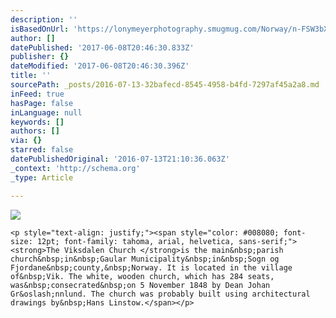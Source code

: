 ```yaml
---
description: ''
isBasedOnUrl: 'https://lonymeyerphotography.smugmug.com/Norway/n-FSW3bX/'
author: []
datePublished: '2017-06-08T20:46:30.833Z'
publisher: {}
dateModified: '2017-06-08T20:46:30.396Z'
title: ''
sourcePath: _posts/2016-07-13-32bafecd-8545-4958-b4fd-7297af45a2a8.md
inFeed: true
hasPage: false
inLanguage: null
keywords: []
authors: []
via: {}
starred: false
datePublishedOriginal: '2016-07-13T21:10:36.063Z'
_context: 'http://schema.org'
_type: Article

---
```

![](https://s3-us-west-2.amazonaws.com/the-grid-img/p/7dac59f7ba02f0414b9b5de41af75ab2f4120834.jpg)

    <p style="text-align: justify;"><span style="color: #008080; font-size: 12pt; font-family: tahoma, arial, helvetica, sans-serif;"><strong>The Viksdalen Church </strong>is the main&nbsp;parish church&nbsp;in&nbsp;Gaular Municipality&nbsp;in&nbsp;Sogn og Fjordane&nbsp;county,&nbsp;Norway. It is located in the village of&nbsp;Vik. The white, wooden church, which has 284 seats, was&nbsp;consecrated&nbsp;on 5 November 1848 by Dean Johan Gr&oslash;nnlund. The church was probably built using architectural drawings by&nbsp;Hans Linstow.</span></p>